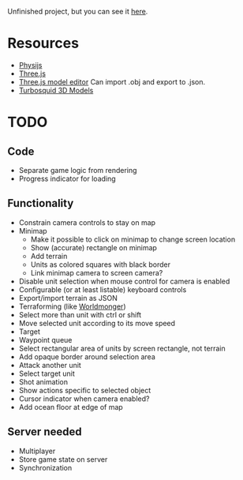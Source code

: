 Unfinished project, but you can see it [here](http://alexis.lart.no/emh/rts.git/).

# Resources
 - [Physijs](http://chandlerprall.github.io/Physijs/)
 - [Three.js](http://threejs.org/)
 - [Three.js model editor](http://threejs.org/editor/) Can import .obj and export to .json.
 - [Turbosquid 3D Models](http://www.turbosquid.com)

# TODO

## Code
 - Separate game logic from rendering
 - Progress indicator for loading

## Functionality
 - Constrain camera controls to stay on map
 - Minimap
   - Make it possible to click on minimap to change screen location
    - Show (accurate) rectangle on minimap
   - Add terrain
   - Units as colored squares with black border
   - Link minimap camera to screen camera?
 - Disable unit selection when mouse control for camera is enabled
 - Configurable (or at least listable) keyboard controls
 - Export/import terrain as JSON
 - Terraforming (like [Worldmonger](http://www.babylonjs.com/Scenes/Worldmonger/index.html))
 - Select more than unit with ctrl or shift
 - Move selected unit according to its move speed
  - Target
  - Waypoint queue
 - Select rectangular area of units by screen rectangle, not terrain
  - Add opaque border around selection area
 - Attack another unit
  - Select target unit
  - Shot animation
 - Show actions specific to selected object
 - Cursor indicator when camera enabled?
 - Add ocean floor at edge of map

## Server needed
 - Multiplayer
  - Store game state on server
  - Synchronization
